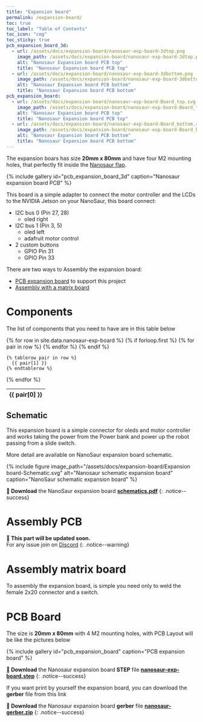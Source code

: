```yaml
---
title: "Expansion board"
permalink: /expansion-board/
toc: true
toc_label: "Table of Contents"
toc_icon: "cog"
toc_sticky: true
pcb_expansion_board_3d:
  - url: /assets/docs/expansion-board/nanosaur-exp-board-3dtop.png
    image_path: /assets/docs/expansion-board/nanosaur-exp-board-3dtop.png
    alt: "Nanosaur Expansion board PCB top"
    title: "Nanosaur Expansion board PCB top"
  - url: /assets/docs/expansion-board/nanosaur-exp-board-3dbottom.png
    image_path: /assets/docs/expansion-board/nanosaur-exp-board-3dbottom.png
    alt: "Nanosaur Expansion board PCB bottom"
    title: "Nanosaur Expansion board PCB bottom"
pcb_expansion_board:
  - url: /assets/docs/expansion-board/nanosaur-exp-board-Board_top.svg
    image_path: /assets/docs/expansion-board/nanosaur-exp-board-Board_top.svg
    alt: "Nanosaur Expansion board PCB top"
    title: "Nanosaur Expansion board PCB top"
  - url: /assets/docs/expansion-board/nanosaur-exp-board-Board_bottom.svg
    image_path: /assets/docs/expansion-board/nanosaur-exp-board-Board_bottom.svg
    alt: "Nanosaur Expansion board PCB bottom"
    title: "Nanosaur Expansion board PCB bottom"
---
```


The expansion boars has size **20mm x 80mm** and have four M2 mounting holes, that perfectly fit inside the [Nanosaur flap](/assembly/#flap).

{% include gallery id="pcb_expansion_board_3d" caption="Nanosaur expansion board PCB" %}

This board is a simple adapter to connect the motor controller and the LCDs to the NVIDIA Jetson on your NanoSaur, this board connect:

* I2C bus 0 (Pin 27, 28)
  * oled right
* I2C bus 1 (Pin 3, 5)
  * oled left
  * adafruit motor control
* 2 custom buttons
  * GPIO Pin 31
  * GPIO Pin 33

There are two ways to Assembly the expansion board:
 * [PCB expansion board](#assembly-pcb) to support this project
 * [Assembly with a matrix board](#assembly-matrix-board)

# Components

The list of components that you need to have are in this table below

<table>
  {% for row in site.data.nanosaur-exp-board %}
    {% if forloop.first %}
    <thead>
    <tr>
      {% for pair in row %}
        <th style="text-align: center">{{ pair[0] }}</th>
      {% endfor %}
    </tr>
    </thead>
    {% endif %}

    {% tablerow pair in row %}
      {{ pair[1] }}
    {% endtablerow %}
  {% endfor %}
</table>

## Schematic

This expansion board is a simple connector for oleds and motor controller and works taking the power from the Power bank and power up the robot passing from a slide switch.

More detail are available on NanoSaur expansion board schematic.

{% include figure image_path="/assets/docs/expansion-board/Expansion board-Schematic.svg" alt="Nanosaur schematic expansion board" caption="NanoSaur schematic expansion board" %}

**:floppy_disk: Download** the NanoSaur expansion board [**schematics.pdf**](https://github.com/rnanosaur/nanosaur-exp-board/releases/latest/download/combined.pdf)
{: .notice--success}

# Assembly PCB

**:construction: This part will be updated soon.**<br/>For any issue join on [Discord](https://discord.gg/NSrC52P5mw)
{: .notice--warning}

# Assembly matrix board

To assembly the expansion board, is simple you need only to weld the female 2x20 connector and a switch.

# PCB Board

The size is **20mm x 80mm** with 4 M2 mounting holes, with PCB Layout will be like the pictures below

{% include gallery id="pcb_expansion_board" caption="PCB expansion board" %}

**:floppy_disk: Download** the Nanosaur expansion board **STEP** file [**nanosaur-exp-board.step**](https://github.com/rnanosaur/nanosaur-exp-board/releases/latest/download/nanosaur-exp-board.step)
{: .notice--success}

If you want print by yourself the expansion board, you can download the **gerber** file from this link

**:floppy_disk: Download** the Nanosaur expansion board **gerber** file [**nanosaur-gerber.zip**](https://github.com/rnanosaur/nanosaur-exp-board/releases/latest/download/gerber.zip)
{: .notice--success}